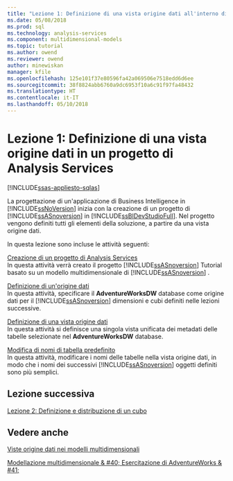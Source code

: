 ```yaml
---
title: "Lezione 1: Definizione di una vista origine dati all'interno di un'analisi di progetto di servizi | Documenti Microsoft"
ms.date: 05/08/2018
ms.prod: sql
ms.technology: analysis-services
ms.component: multidimensional-models
ms.topic: tutorial
ms.author: owend
ms.reviewer: owend
author: minewiskan
manager: kfile
ms.openlocfilehash: 125e101f37e80596fa42a069506e7518edd6d6ee
ms.sourcegitcommit: 38f8824abb6760a9dc6953f10a6c91f97fa48432
ms.translationtype: HT
ms.contentlocale: it-IT
ms.lasthandoff: 05/10/2018
---
```

# <a name="lesson-1-defining-a-data-source-view-within-an-analysis-services-project"></a>Lezione 1: Definizione di una vista origine dati in un progetto di Analysis Services
[!INCLUDE[ssas-appliesto-sqlas](../includes/ssas-appliesto-sqlas.md)]

La progettazione di un'applicazione di Business Intelligence in [!INCLUDE[ssNoVersion](../includes/ssnoversion-md.md)] inizia con la creazione di un progetto di [!INCLUDE[ssASnoversion](../includes/ssasnoversion-md.md)] in [!INCLUDE[ssBIDevStudioFull](../includes/ssbidevstudiofull-md.md)]. Nel progetto vengono definiti tutti gli elementi della soluzione, a partire da una vista origine dati.  
  
In questa lezione sono incluse le attività seguenti:  
  
[Creazione di un progetto di Analysis Services](../analysis-services/lesson-1-1-creating-an-analysis-services-project.md)  
In questa attività verrà creato il progetto [!INCLUDE[ssASnoversion](../includes/ssasnoversion-md.md)] Tutorial basato su un modello multidimensionale di [!INCLUDE[ssASnoversion](../includes/ssasnoversion-md.md)] .  
  
[Definizione di un'origine dati](../analysis-services/lesson-1-2-defining-a-data-source.md)  
In questa attività, specificare il **AdventureWorksDW** database come origine dati per il [!INCLUDE[ssASnoversion](../includes/ssasnoversion-md.md)] dimensioni e cubi definiti nelle lezioni successive.  
  
[Definizione di una vista origine dati](../analysis-services/lesson-1-3-defining-a-data-source-view.md)  
In questa attività si definisce una singola vista unificata dei metadati delle tabelle selezionate nel **AdventureWorksDW** database.  
  
[Modifica di nomi di tabella predefinito](../analysis-services/lesson-1-4-modifying-default-table-names.md)  
In questa attività, modificare i nomi delle tabelle nella vista origine dati, in modo che i nomi dei successivi [!INCLUDE[ssASnoversion](../includes/ssasnoversion-md.md)] oggetti definiti sono più semplici.  
  
  
## <a name="next-lesson"></a>Lezione successiva  
[Lezione 2: Definizione e distribuzione di un cubo](../analysis-services/lesson-2-defining-and-deploying-a-cube.md)  
  
## <a name="see-also"></a>Vedere anche  
[Viste origine dati nei modelli multidimensionali](../analysis-services/multidimensional-models/data-source-views-in-multidimensional-models.md)   

[Modellazione multidimensionale & #40; Esercitazione di AdventureWorks & #41;](../analysis-services/multidimensional-modeling-adventure-works-tutorial.md)   
  
